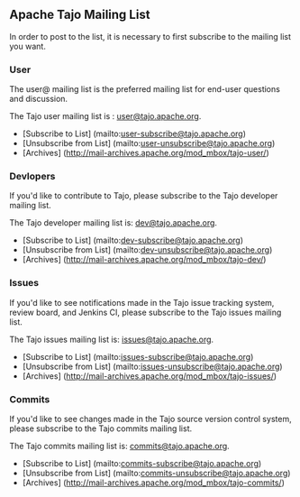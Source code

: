 <!--
  Licensed to the Apache Software Foundation (ASF) under one
  or more contributor license agreements.  See the NOTICE file
  distributed with this work for additional information
  regarding copyright ownership.  The ASF licenses this file
  to you under the Apache License, Version 2.0 (the
  "License"); you may not use this file except in compliance
  with the License.  You may obtain a copy of the License at

      http://www.apache.org/licenses/LICENSE-2.0

  Unless required by applicable law or agreed to in writing, software
  distributed under the License is distributed on an "AS IS" BASIS,
  WITHOUT WARRANTIES OR CONDITIONS OF ANY KIND, either express or implied.
  See the License for the specific language governing permissions and
  limitations under the License.
-->

## Apache Tajo Mailing List

In order to post to the list, it is necessary to first subscribe to the mailing list you want.


### User

The user@ mailing list is the preferred mailing list for end-user questions and discussion.

The Tajo user mailing list is : user@tajo.apache.org.

* [Subscribe to List] (mailto:user-subscribe@tajo.apache.org)
* [Unsubscribe from List] (mailto:user-unsubscribe@tajo.apache.org)
* [Archives] (http://mail-archives.apache.org/mod_mbox/tajo-user/)

### Devlopers

If you'd like to contribute to Tajo, please subscribe to the Tajo developer mailing list.

The Tajo developer mailing list is: dev@tajo.apache.org.

* [Subscribe to List] (mailto:dev-subscribe@tajo.apache.org)
* [Unsubscribe from List] (mailto:dev-unsubscribe@tajo.apache.org)
* [Archives] (http://mail-archives.apache.org/mod_mbox/tajo-dev/)

### Issues

If you'd like to see notifications made in the Tajo issue tracking system, review board, and Jenkins CI, please subscribe to the Tajo issues mailing list.

The Tajo issues mailing list is: issues@tajo.apache.org.

* [Subscribe to List] (mailto:issues-subscribe@tajo.apache.org)
* [Unsubscribe from List] (mailto:issues-unsubscribe@tajo.apache.org)
* [Archives] (http://mail-archives.apache.org/mod_mbox/tajo-issues/)

### Commits

If you'd like to see changes made in the Tajo source version control system, please subscribe to the Tajo commits mailing list.

The Tajo commits mailing list is: commits@tajo.apache.org.

* [Subscribe to List] (mailto:commits-subscribe@tajo.apache.org)
* [Unsubscribe from List] (mailto:commits-unsubscribe@tajo.apache.org)
* [Archives] (http://mail-archives.apache.org/mod_mbox/tajo-commits/)

